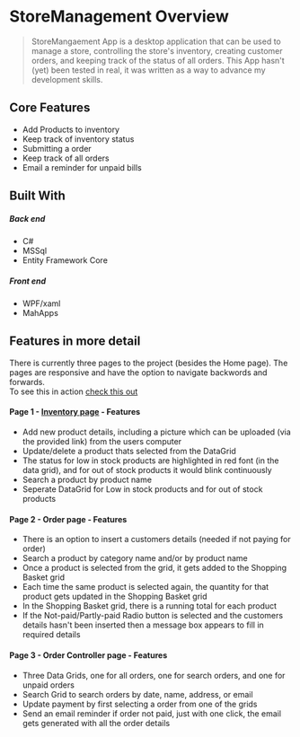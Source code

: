 # StoreManagement Overview
>StoreMangaement App is a desktop application that can be used to manage a store, controlling the store's inventory, creating customer orders, and keeping track of the status of all orders. This App hasn't (yet) been tested in real, it was written as a way to advance my development skills.

## Core Features
* Add Products to inventory
* Keep track of inventory status
* Submitting a order
* Keep track of all orders
* Email a reminder for unpaid bills

## Built With
##### Back end
* C# 
* MSSql
* Entity Framework Core
##### Front end
* WPF/xaml 
* MahApps


## Features in more detail
There is currently three pages to the project (besides the Home page). The pages are responsive and have the option to navigate backwords and forwards.  
To see this in action [check this out](https://user-images.githubusercontent.com/70821594/148304028-cae04a49-81cf-422a-8bfb-7719e6a59ad2.mp4 "Navigation demo")

#### Page 1 - [Inventory page](https://user-images.githubusercontent.com/70821594/147864691-6c522b90-dc68-4381-a9db-1414ee25e1cf.mp4 "Inventory page") - Features
* Add new product details, including a picture which can be uploaded (via the provided link) from the users computer
* Update/delete a product thats selected from the DataGrid
* The status for low in stock products are highlighted in red font (in the data grid), and for out of stock products it would blink continuously 
* Search a product by product name
* Seperate DataGrid for Low in stock products and for out of stock products
#### Page 2 - Order page - Features
* There is an option to insert a customers details (needed if not paying for order)
* Search a product by category name and/or by product name
* Once a product is selected from the grid, it gets added to the Shopping Basket grid
* Each time the same product is selected again, the quantity for that product gets updated in the Shopping Basket grid
* In the Shopping Basket grid, there is a running total for each product
* If the Not-paid/Partly-paid Radio button is selected and the customers details hasn't been inserted then a message box appears to fill in required details
#### Page 3 - Order Controller page - Features
* Three Data Grids, one for all orders, one for search orders, and one for unpaid orders
* Search Grid to search orders by date, name, address, or email
* Update payment by first selecting a order from one of the grids
* Send an email reminder if order not paid, just with one click, the email gets generated with all the order details








